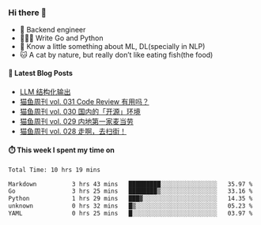 ### Hi there 👋

- 🔧 Backend engineer
- 👨🏻‍💻 Write Go and Python
- 🔭 Know a little something about ML, DL(specially in NLP)
- 🐱 A cat by nature, but really don’t like eating fish(the food)

#### 📖 Latest Blog Posts
<!-- BLOG-POST-LIST:START -->
- [LLM 结构化输出](https://ameow.xyz/archives/llm-structural-output)
- [猫鱼周刊 vol. 031 Code Review 有用吗？](https://ameow.xyz/archives/weekly-031)
- [猫鱼周刊 vol. 030 国内的「开源」环境](https://ameow.xyz/archives/weekly-030)
- [猫鱼周刊 vol. 029 内地第一家麦当劳](https://ameow.xyz/archives/weekly-029)
- [猫鱼周刊 vol. 028 走啊，去扫街！](https://ameow.xyz/archives/weekly-028)
<!-- BLOG-POST-LIST:END -->

#### ⏱️ This week I spent my time on
<!--START_SECTION:waka-->

```txt
Total Time: 10 hrs 19 mins

Markdown          3 hrs 43 mins   █████████░░░░░░░░░░░░░░░░   35.97 %
Go                3 hrs 25 mins   ████████▒░░░░░░░░░░░░░░░░   33.16 %
Python            1 hrs 29 mins   ███▓░░░░░░░░░░░░░░░░░░░░░   14.35 %
unknown           0 hrs 32 mins   █▒░░░░░░░░░░░░░░░░░░░░░░░   05.23 %
YAML              0 hrs 25 mins   █░░░░░░░░░░░░░░░░░░░░░░░░   03.97 %
```

<!--END_SECTION:waka-->

<!--
**LeslieLeung/LeslieLeung** is a ✨ _special_ ✨ repository because its `README.md` (this file) appears on your GitHub profile.

Here are some ideas to get you started:

- 🔭 I’m currently working on ...
- 🌱 I’m currently learning ...
- 👯 I’m looking to collaborate on ...
- 🤔 I’m looking for help with ...
- 💬 Ask me about ...
- 📫 How to reach me: ...
- 😄 Pronouns: ...
- ⚡ Fun fact: ...
-->
